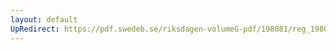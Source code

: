 ```yaml
---
layout: default
UpRedirect: https://pdf.swedeb.se/riksdagen-volumeG-pdf/198081/reg_198081__reg_02/reg_198081__reg_02_0052.pdf
---
```

